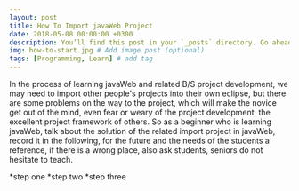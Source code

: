 ```yaml
---
layout: post
title: How To Import javaWeb Project
date: 2018-05-08 00:00:00 +0300
description: You’ll find this post in your `_posts` directory. Go ahead and edit it and re-build the site to see your changes. # Add post description (optional)
img: how-to-start.jpg # Add image post (optional)
tags: [Programming, Learn] # add tag
---
```

In the process of learning javaWeb and related B/S project development, we may need to import other people's projects into their own eclipse, but there are some problems on the way to the project, which will make the novice get out of the mind, even fear or weary of the project development, the excellent project framework of others. So as a beginner who is learning javaWeb, talk about the solution of the related import project in javaWeb, record it in the following, for the future and the needs of the students a reference, if there is a wrong place, also ask students, seniors do not hesitate to teach.

*step one
*step two
*step three
